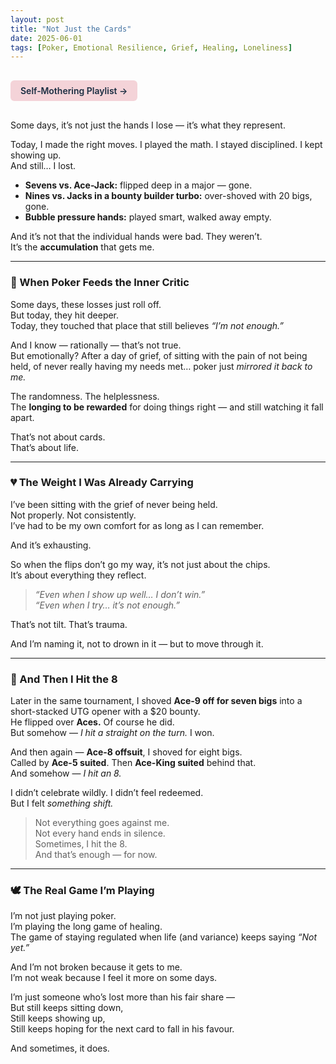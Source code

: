 ```yaml
---
layout: post
title: "Not Just the Cards"
date: 2025-06-01
tags: [Poker, Emotional Resilience, Grief, Healing, Loneliness]
---
```


<a href="https://music.youtube.com/playlist?list=PLuO5E1rh5RqIzePJeOjdXo62gwnYJ748_&si=NvtF0mzI9Sx2IoPu&shuffle=1" 
   target="_blank" 
   class="back-button"
   style="display:inline-block; margin: 1rem auto; background-color: #F4D3D8; color: #1A2D41; padding: 0.5rem 1rem; border-radius: 6px; font-weight: 600; text-decoration: none;">
  Self‑Mothering Playlist →
</a>

Some days, it’s not just the hands I lose — it’s what they represent.

Today, I made the right moves. I played the math. I stayed disciplined. I kept showing up.  
And still… I lost.

- **Sevens vs. Ace-Jack:** flipped deep in a major — gone.  
- **Nines vs. Jacks in a bounty builder turbo:** over-shoved with 20 bigs, gone.  
- **Bubble pressure hands:** played smart, walked away empty.

And it’s not that the individual hands were bad. They weren’t.  
It’s the **accumulation** that gets me.

---

### 🧠 When Poker Feeds the Inner Critic

Some days, these losses just roll off.  
But today, they hit deeper.  
Today, they touched that place that still believes *“I’m not enough.”*

And I know — rationally — that’s not true.  
But emotionally? After a day of grief, of sitting with the pain of not being held, of never really having my needs met… poker just *mirrored it back to me.*

The randomness. The helplessness.  
The **longing to be rewarded** for doing things right — and still watching it fall apart.

That’s not about cards.  
That’s about life.

---

### 💔 The Weight I Was Already Carrying

I’ve been sitting with the grief of never being held.  
Not properly. Not consistently.  
I’ve had to be my own comfort for as long as I can remember.

And it’s exhausting.

So when the flips don’t go my way, it’s not just about the chips.  
It’s about everything they reflect.

> *“Even when I show up well… I don’t win.”*  
> *“Even when I try… it’s not enough.”*

That’s not tilt. That’s trauma.

And I’m naming it, not to drown in it — but to move through it.

---

### 🎯 And Then I Hit the 8

Later in the same tournament, I shoved **Ace-9 off for seven bigs** into a short-stacked UTG opener with a $20 bounty.  
He flipped over **Aces.** Of course he did.  
But somehow — *I hit a straight on the turn.* I won.

And then again — **Ace-8 offsuit**, I shoved for eight bigs.  
Called by **Ace-5 suited**. Then **Ace-King suited** behind that.  
And somehow — *I hit an 8.*

I didn’t celebrate wildly. I didn’t feel redeemed.  
But I felt *something shift.*

> Not everything goes against me.  
> Not every hand ends in silence.  
> Sometimes, I hit the 8.  
> And that’s enough — for now.

---

### 🕊️ The Real Game I’m Playing

I’m not just playing poker.  
I’m playing the long game of healing.  
The game of staying regulated when life (and variance) keeps saying *“Not yet.”*

And I’m not broken because it gets to me.  
I’m not weak because I feel it more on some days.

I’m just someone who’s lost more than his fair share —  
But still keeps sitting down,  
Still keeps showing up,  
Still keeps hoping for the next card to fall in his favour.

And sometimes, it does.
